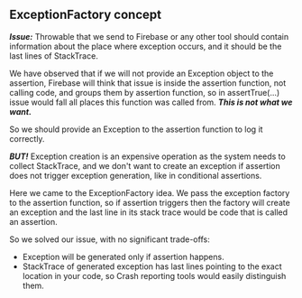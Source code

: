 ## ExceptionFactory concept

***Issue:*** Throwable that we send to Firebase or any other tool should contain information about the place where exception occurs, and it should be the last lines of StackTrace.

We have observed that if we will not provide an Exception object to the assertion, Firebase will think that issue is inside the assertion function, not calling code, and groups them by assertion function, so in assertTrue(...) issue would fall all places this function was called from. ***This is not what we want.***

So we should provide an Exception to the assertion function to log it correctly.

***BUT!*** Exception creation is an expensive operation as the system needs to collect StackTrace, and we don't want to create an exception if assertion does not trigger exception generation, like in conditional assertions.

Here we came to the ExceptionFactory idea. We pass the exception factory to the assertion function, so if assertion triggers then the factory will create an exception and the last line in its stack trace would be code that is called an assertion.

So we solved our issue, with no significant trade-offs:
 * Exception will be generated only if assertion happens.
 * StackTrace of generated exception has last lines pointing to the exact location in your code, so Crash reporting tools would easily distinguish them.
 